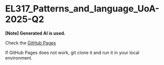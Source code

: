 # EL317_Patterns_and_language_UoA-2025-Q2

**[Note] Generated AI is used.**

Check the [GitHub Pages](https://aizawa2004.github.io/EL317_Patterns_and_language_UoA-2025-Q2/)

If GitHub Pages does not work, git clone it and run it in your local environment.
